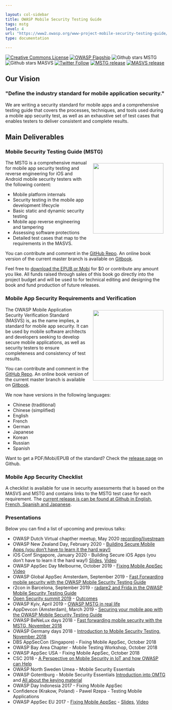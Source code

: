```yaml
---

layout: col-sidebar
title: OWASP Mobile Security Testing Guide
tags: mstg
level: 4
url: "https://www2.owasp.org/www-project-mobile-security-testing-guide/"
type: documentation

---
```

[![Creative Commons License](https://licensebuttons.net/l/by-sa/4.0/88x31.png)](https://creativecommons.org/licenses/by-sa/4.0/ "CC BY-SA 4.0")
[![OWASP Flagship](https://img.shields.io/badge/owasp-flagship%20project-48A646.svg)](https://www.owasp.org/index.php/Category:OWASP_Project#tab=Project_Inventory)
![Github stars MSTG](https://img.shields.io/github/stars/OWASP/owasp-mstg?label=Stars%20MSTG&style=social)
![Github stars MASVS](https://img.shields.io/github/stars/OWASP/owasp-masvs?label=Stars%20MASVS&style=social)
[![Twitter Follow](https://img.shields.io/twitter/follow/OWASP_MSTG.svg?style=social&label=Follow)](https://twitter.com/OWASP_MSTG)
[![MSTG release](https://img.shields.io/github/v/release/OWASP/owasp-mstg?label=MSTG%20release%20version)](https://github.com/OWASP/owasp-mstg/releases)
[![MASVS release](https://img.shields.io/github/v/release/OWASP/owasp-masvs?label=MASVS%20release%20version)](https://github.com/OWASP/owasp-masvs/releases)

## Our Vision

### "Define the industry standard for mobile application security."

We are writing a security standard for mobile apps and a comprehensive testing guide that covers the processes, techniques, and tools used during a mobile app security test, as well as an exhaustive set of test cases that enables testers to deliver consistent and complete results.

## Main Deliverables

### Mobile Security Testing Guide (MSTG)

<img align="right" style="padding: 10px;" width="220px" src="assets/images/mstg-cover-release-small.jpg" />

The MSTG is a comprehensive manual for mobile app security testing and reverse engineering for iOS and Android mobile security testers with the following content:

- Mobile platform internals
- Security testing in the mobile app development lifecycle
- Basic static and dynamic security testing
- Mobile app reverse engineering and tampering
- Assessing software protections
- Detailed test cases that map to the requirements in the MASVS.

You can contribute and comment in the [GitHub Repo](https://github.com/OWASP/owasp-mstg). An online book version of the current master branch is available on [Gitbook](https://mobile-security.gitbook.io/mobile-security-testing-guide/).

Feel free to [download the EPUB or Mobi](https://leanpub.com/mobile-security-testing-guide) for $0 or contribute any amount you like. All funds raised through sales of this book go directly into the project budget and will be used to for technical editing and designing the book and fund production of future releases.

### Mobile App Security Requirements and Verification

<img align="right" style="padding: 10px;" width="220px" src="assets/images/masvs-mini-cover.png" />

The OWASP Mobile Application Security Verification Standard (MASVS) is, as the name implies, a standard for mobile app security. It can be used by mobile software architects and developers seeking to develop secure mobile applications, as well as security testers to ensure completeness and consistency of test results.

You can contribute and comment in the [GitHub Repo](https://github.com/OWASP/owasp-masvs). An online book version of the current master branch is available on [Gitbook](https://mobile-security.gitbook.io/masvs/).

We now have versions in the following languages:

- Chinese (traditional)
- Chinese (simplified)
- English
- French
- German
- Japanese
- Korean
- Russian
- Spanish

Want to get a PDF/Mobi/EPUB of the standard? Check the [release page](https://github.com/OWASP/owasp-masvs/releases/) on Github.

### Mobile App Security Checklist

A checklist is available for use in security assessments that is based on the MASVS and MSTG and contains links to the MSTG test case for each requirement. The [current release is can be found at Github in English, French, Spanish and Japanese](https://github.com/OWASP/owasp-mstg/tree/master/Checklists).

### Presentations

Below you can find a list of upcoming and previous talks:

- OWASP Dutch Virtual chapther meetup, May 2020 [recording/livestream](https://youtu.be/cuB8TNT0rMw)
- OWASP New Zealand Day, February 2020 - [Building Secure Mobile Apps (you don’t have to learn it the hard way!)](https://www.owasp.org/index.php/OWASP_New_Zealand_Day_2020#tab=Conference_-_21_February)
- iOS Conf Singapore, January 2020 - Building Secure iOS Apps (you don’t have to learn it the hard way!) [Slides](http://bit.ly/2QRrSZ2), [Video](https://engineers.sg/video/building-secure-ios-apps-you-don-t-have-to-learn-it-the-hard-way-ios-conf-sg-2020--3932)
- OWASP AppSec Day Melbourne, October 2019 - [Fixing Mobile AppSec](https://appsecday.io/schedule/#session-7) [Video](https://youtu.be/Jm_i6I5B1HM)
- OWASP Global AppSec Amsterdam, September 2019 - [Fast Forwarding mobile security with the OWASP Mobile Security Testing Guide](https://sched.co/TepC)
- r2con in Barcelona, September 2019 - [radare2 and Frida in the OWASP Mobile Security Testing Guide](https://github.com/radareorg/r2con2019/tree/master/talks/r2_and_frida_owasp_mstg)
- [Open Security summit 2019](assets/pdfs/summit_results/Mstg_101_summit_2019.pdf) - [Outcomes](/assets/pdfs/summit_results/Mstg_outcome_summit_2019.pdf)
- OWASP Kyiv, April 2019 - [OWASP MSTG in real life](https://www.youtube.com/watch?v=BTkXlsTQtlI&feature=youtu.be)
- AppDevcon (Amsterdam), March 2019 - [Securing your mobile app with the OWASP Mobile Security Testing Guide](https://appdevcon.nl/session/securing-your-mobile-app-with-the-owasp-mobile-security-testing-guide/)
- OWASP BeNeLux days 2018 - [Fast forwarding mobile security with the MSTG, November 2018](/assets/pdfs/OWASP_BeNeLux_2018_Jeroen_Willemsen_-_Fast_forwarding_Mobile_Security_with_the_MSTG_compressed.pdf)
- OWASP Germany days 2018 - [Introduction to Mobile Security Testing, November 2018](https://owasp.github.io/german-owasp-day/archive/2018/)
- DBS AppSecCon (Singapore) - Fixing Mobile AppSec, October 2018
- OWASP Bay Area Chapter - Mobile Testing Workshop, October 2018
- OWASP AppSec USA - Fixing Mobile AppSec, October 2018
- CSC 2018 - [A Perspective on Mobile Security in IoT and how OWASP can Help](https://fr.slideshare.net/RomualdSZKUDLAREK/mobile-security-at-owasp-masvs-and-mstg)
- OWASP North Sweden Umea - Mobile Security Essentials
- OWASP Gotentburg - Mobile Security Essentials [Introduction into OMTG](https://www.youtube.com/watch?v=HLeAIScDMNM) and [All about the keying material](https://www.youtube.com/watch?v=Yeybnej03lw)
- OWASP Day Indonesia 2017 - Fixing Mobile AppSec
- Confidence (Krakow, Poland) - Pawel Rzepa - Testing Mobile Applications
- OWASP AppSec EU 2017 - [Fixing Mobile AppSec](http://sched.co/A66j) - [Slides](https://2017.appsec.eu/presos/Developer/Fixing%20Mobile%20AppSec%20The%20OWASP%20Mobile%20Project-%20Bernhard%20Mueller%20and%20Sven%20Schleier%20-%20OWASP_AppSec-Eu_2017.pdf), [Video](https://www.youtube.com/watch?v=THJVzf-u7Iw)
